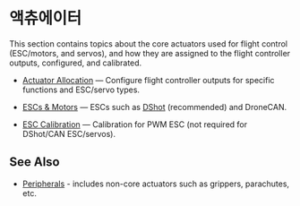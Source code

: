 # 액츄에이터

This section contains topics about the core actuators used for flight control (ESC/motors, and servos), and how they are assigned to the flight controller outputs, configured, and calibrated.

- [Actuator Allocation](../config/actuators.md) — Configure flight controller outputs for specific functions and ESC/servo types.

- [ESCs & Motors](../peripherals/esc_motors.md) — ESCs such as [DShot](../peripherals/dshot.md) (recommended) and DroneCAN.

- [ESC Calibration](../advanced_config/esc_calibration.md) — Calibration for PWM ESC (not required for DShot/CAN ESC/servos).

## See Also

- [Peripherals](../peripherals/index.md) - includes non-core actuators such as grippers, parachutes, etc.
